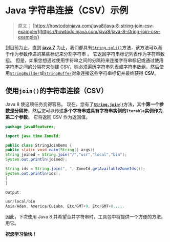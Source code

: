 # Java 字符串连接（CSV）示例

> 原文： [https://howtodoinjava.com/java8/java-8-string-join-csv-example/](https://howtodoinjava.com/java8/java-8-string-join-csv-example/)

到目前为止，直到 [**java 7**](//howtodoinjava.com/category/java-7/ "java 7") 为止，我们都具有[`String.spli()`](https://docs.oracle.com/javase/7/docs/api/java/lang/String.html#split%28java.lang.String%29)方法，该方法可以基于作为参数传递的某些标记来分割字符串 。 它返回字符串标记列表作为字符串数组。 但是，如果您想通过使用字符串之间的分隔符来连接字符串标记或通过使用字符串之间的分隔符来创建 CSV，则必须遍历字符串列表或字符串数​​组，然后使用[`StringBuilder`](//howtodoinjava.com)或[`StringBuffer`](https://docs.oracle.com/javase/7/docs/api/java/lang/StringBuffer.html)对象连接这些字符串标记并最终获得 **CSV**。

## 使用`join()`的字符串连接（CSV）

Java 8 使这项任务变得容易。 现在，您有了[**`String.join()`**](https://docs.oracle.com/javase/8/docs/api/java/lang/String.html#join-java.lang.CharSequence-java.lang.Iterable-)方法，其中**第一个参数是分隔符**，然后您可以传递**多个字符串或具有字符串实例的`Iterable`实例作为第二个参数**。 它将返回 CSV 作为返回值。

```java
package java8features;

import java.time.ZoneId;

public class StringJoinDemo {
public static void main(String[] args){
String joined = String.join("/","usr","local","bin");
System.out.println(joined);

String ids = String.join(", ", ZoneId.getAvailableZoneIds());
System.out.println(ids);
}
}

Output:

usr/local/bin
Asia/Aden, America/Cuiaba, Etc/GMT+9, Etc/GMT+8.....

```

因此，下次使用 Java 8 并希望合并字符串时，工具包中将提供一个方便的方法。 用它。

**祝您学习愉快！**
